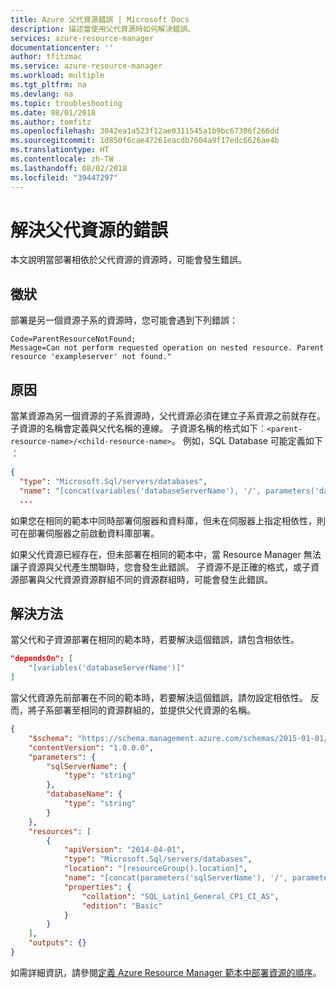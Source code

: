 ```yaml
---
title: Azure 父代資源錯誤 | Microsoft Docs
description: 描述當使用父代資源時如何解決錯誤。
services: azure-resource-manager
documentationcenter: ''
author: tfitzmac
ms.service: azure-resource-manager
ms.workload: multiple
ms.tgt_pltfrm: na
ms.devlang: na
ms.topic: troubleshooting
ms.date: 08/01/2018
ms.author: tomfitz
ms.openlocfilehash: 3042ea1a523f12ae0311545a1b9bc67306f266dd
ms.sourcegitcommit: 1d850f6cae47261eacdb7604a9f17edc6626ae4b
ms.translationtype: HT
ms.contentlocale: zh-TW
ms.lasthandoff: 08/02/2018
ms.locfileid: "39447297"
---
```

# <a name="resolve-errors-for-parent-resources"></a>解決父代資源的錯誤

本文說明當部署相依於父代資源的資源時，可能會發生錯誤。

## <a name="symptom"></a>徵狀

部署是另一個資源子系的資源時，您可能會遇到下列錯誤：

```
Code=ParentResourceNotFound;
Message=Can not perform requested operation on nested resource. Parent resource 'exampleserver' not found."
```

## <a name="cause"></a>原因

當某資源為另一個資源的子系資源時，父代資源必須在建立子系資源之前就存在。 子資源的名稱會定義與父代名稱的連線。 子資源名稱的格式如下︰`<parent-resource-name>/<child-resource-name>`。 例如，SQL Database 可能定義如下︰

```json
{
  "type": "Microsoft.Sql/servers/databases",
  "name": "[concat(variables('databaseServerName'), '/', parameters('databaseName'))]",
  ...
```

如果您在相同的範本中同時部署伺服器和資料庫，但未在伺服器上指定相依性，則可在部署伺服器之前啟動資料庫部署。 

如果父代資源已經存在，但未部署在相同的範本中，當 Resource Manager 無法讓子資源與父代產生關聯時，您會發生此錯誤。 子資源不是正確的格式，或子資源部署與父代資源資源群組不同的資源群組時，可能會發生此錯誤。

## <a name="solution"></a>解決方法

當父代和子資源部署在相同的範本時，若要解決這個錯誤，請包含相依性。

```json
"dependsOn": [
    "[variables('databaseServerName')]"
]
```

當父代資源先前部署在不同的範本時，若要解決這個錯誤，請勿設定相依性。 反而，將子系部署至相同的資源群組的，並提供父代資源的名稱。

```json
{
    "$schema": "https://schema.management.azure.com/schemas/2015-01-01/deploymentTemplate.json#",
    "contentVersion": "1.0.0.0",
    "parameters": {
        "sqlServerName": {
            "type": "string"
        },
        "databaseName": {
            "type": "string"
        }
    },
    "resources": [
        {
            "apiVersion": "2014-04-01",
            "type": "Microsoft.Sql/servers/databases",
            "location": "[resourceGroup().location]",
            "name": "[concat(parameters('sqlServerName'), '/', parameters('databaseName'))]",
            "properties": {
                "collation": "SQL_Latin1_General_CP1_CI_AS",
                "edition": "Basic"
            }
        }
    ],
    "outputs": {}
}
```

如需詳細資訊，請參閱[定義 Azure Resource Manager 範本中部署資源的順序](resource-group-define-dependencies.md)。